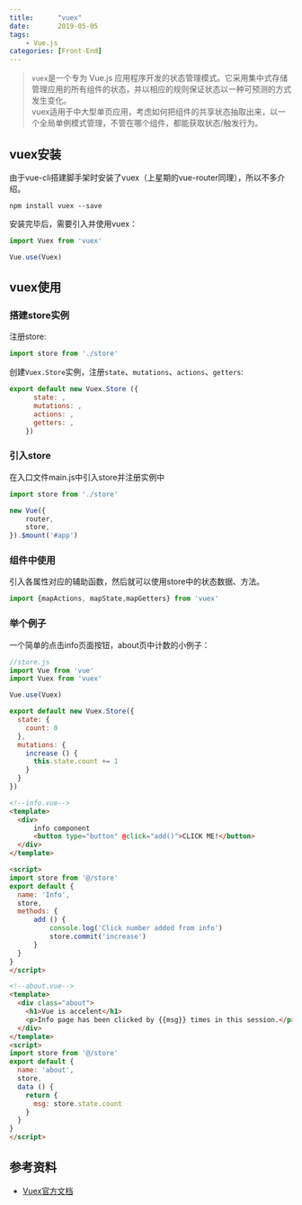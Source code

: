 ```yaml
---
title:      "vuex"
date:       2019-05-05
tags: 
    - Vue.js
categories: [Front-End]
---
```


> `vuex`是一个专为 Vue.js 应用程序开发的状态管理模式。它采用集中式存储管理应用的所有组件的状态，并以相应的规则保证状态以一种可预测的方式发生变化。  
> vuex适用于中大型单页应用，考虑如何把组件的共享状态抽取出来，以一个全局单例模式管理，不管在哪个组件，都能获取状态/触发行为。

<!--more-->

## vuex安装

由于vue-cli搭建脚手架时安装了vuex（上星期的vue-router同理），所以不多介绍。  

```node
npm install vuex --save
```

安装完毕后，需要引入并使用vuex：

```js
import Vuex from 'vuex'

Vue.use(Vuex)
```

## vuex使用

### 搭建store实例

注册store:

```js
import store from './store'
```

创建`Vuex.Store`实例，注册`state`、`mutations`、`actions`、`getters`:

```js
export default new Vuex.Store ({
      state: ,
      mutations: ,
      actions: ,
      getters: ,
    })
```

### 引入store

在入口文件main.js中引入store并注册实例中

```js
import store from './store'

new Vue({
    router,
    store,
}).$mount('#app')
```

### 组件中使用

引入各属性对应的辅助函数，然后就可以使用store中的状态数据、方法。

```js
import {mapActions, mapState,mapGetters} from 'vuex'
```

### 举个例子

一个简单的点击info页面按钮，about页中计数的小例子：

```js
//store.js
import Vue from 'vue'
import Vuex from 'vuex'

Vue.use(Vuex)

export default new Vuex.Store({
  state: {
    count: 0
  },
  mutations: {
    increase () {
      this.state.count += 1
    }
  }
})
```

```html
<!--info.vue-->
<template>
  <div>
      info component
      <button type="button" @click="add()">CLICK ME!</button>
  </div>
</template>

<script>
import store from '@/store'
export default {
  name: 'Info',
  store,
  methods: {
      add () {
          console.log('Click number added from info')
          store.commit('increase')
      }
  }
}
</script>
```

```html
<!--about.vue-->
<template>
  <div class="about">
    <h1>Vue is accelent</h1>
    <p>Info page has been clicked by {{msg}} times in this session.</p>
  </div>
</template>
<script>
import store from '@/store'
export default {
  name: 'about',
  store,
  data () {
    return {
      msg: store.state.count
    }
  }
}
</script>
```

## 参考资料

- [Vuex官方文档](https://vuex.vuejs.org/zh/)
